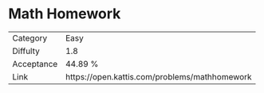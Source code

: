 # Math Homework

<table>
    <tr>
        <td>Category</td>
        <td>Easy</td>
    </tr>
    <tr>
        <td>Diffulty</td>
        <td>1.8</td>
    </tr>
    <tr>
        <td>Acceptance</td>
        <td>44.89 %</td>
    </tr>
    <tr>
        <td>Link</td>
        <td>https://open.kattis.com/problems/mathhomework</td>
    </tr>
</table>
